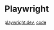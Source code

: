 # Playwright

[playwright.dev](https://playwright.dev/), [code](https://github.com/microsoft/playwright)
